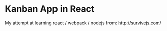 Kanban App in React
===================

My attempt at learning react / webpack / nodejs from: http://survivejs.com/
